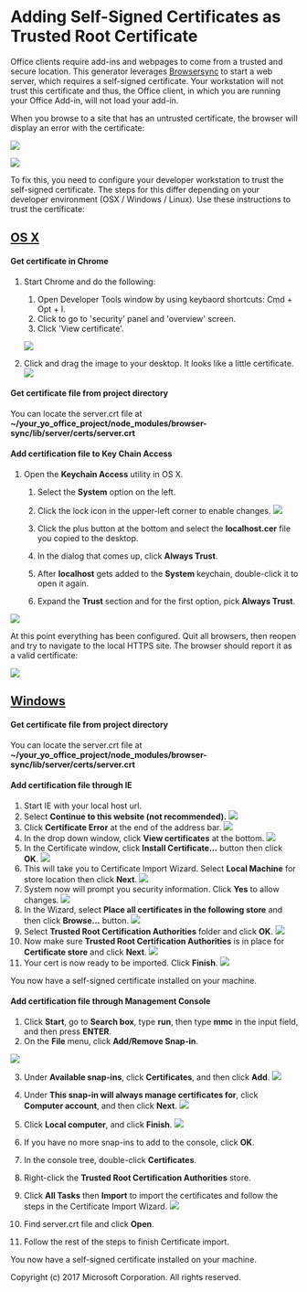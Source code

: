 # Adding Self-Signed Certificates as Trusted Root Certificate

Office clients require add-ins and webpages to come from a trusted and secure location. This generator leverages [Browsersync](https://browsersync.io/) to start a web server, which requires a self-signed certificate. Your workstation will not trust this certificate and thus, the Office client, in which you are running your Office Add-in, will not load your add-in.

 When you browse to a site that has an untrusted certificate, the browser will display an error with the certificate:
  		  
   ![](assets/ssl-chrome-error.png)
   
   ![](assets/ssl-edge-error.png)
   
 To fix this, you need to configure your developer workstation to trust the self-signed certificate. The steps for this differ depending on your developer environment (OSX / Windows / Linux). Use these instructions to trust the certificate:
 
## [OS X](https://support.apple.com/kb/PH18677)

#### Get certificate in Chrome

1. Start Chrome and do the following:
   1. Open Developer Tools window by using keybaord shortcuts: Cmd + Opt + I.
   1. Click to go to 'security' panel and 'overview' screen.
	 1. Click 'View certificate'. 

   ![](assets/ssl-chrome-devtool.png)

1. Click and drag the image to your desktop. It looks like a little certificate.
![](assets/ssl-chrome-getcert.png)

#### Get certificate file from project directory

You can locate the server.crt file at **~/your_yo_office_project/node_modules/browser-sync/lib/server/certs/server.crt**

#### Add certification file to Key Chain Access

1. Open the **Keychain Access** utility in OS X.
   1. Select the **System** option on the left.
   1. Click the lock icon in the upper-left corner to enable changes.
   ![](assets/ssl-keychain-01.png)

   1. Click the plus button at the bottom and select the **localhost.cer** file you copied to the desktop.
   1. In the dialog that comes up, click **Always Trust**.
   1. After **localhost** gets added to the **System** keychain, double-click it to open it again.
   1. Expand the **Trust** section and for the first option, pick **Always Trust**.

  ![](assets/ssl-keychain-02.png)
  
At this point everything has been configured. Quit all browsers, then reopen and try to navigate to the local HTTPS site. The browser should report it as a valid certificate:

  ![](assets/ssl-chrome-good.png)

## [Windows](https://technet.microsoft.com/en-us/library/cc754841.aspx)

#### Get certificate file from project directory

You can locate the server.crt file at **~/your_yo_office_project/node_modules/browser-sync/lib/server/certs/server.crt**

#### Add certification file through IE

1. Start IE with your local host url.
1. Select **Continue to this website (not recommended).**
![](assets/ssl-ie-01.png)
1. Click **Certificate Error** at the end of the address bar.
![](assets/ssl-ie-02.png)
1. In the drop down window, click **View certificates** at the bottom.
![](assets/ssl-ie-03.png)
1. In the Certificate window, click **Install Certificate...** button then click **OK**.
![](assets/ssl-ie-04.png)
1. This will take you to Certificate Import Wizard. Select **Local Machine** for store location then click **Next**.
![](assets/ssl-ie-05.png)
1. System now will prompt you security information. Click **Yes** to allow changes.
![](assets/ssl-ie-06.png)
1. In the Wizard, select **Place all certificates in the following store** and then click **Browse...** button.
![](assets/ssl-ie-07.png)
1. Select **Trusted Root Certification Authorities** folder and click **OK**.
![](assets/ssl-ie-08.png)
1. Now make sure **Trusted Root Certification Authorities** is in place for **Certificate store** and click **Next**.
![](assets/ssl-ie-09.png)
1. Your cert is now ready to be imported. Click **Finish**.
![](assets/ssl-ie-10.png)

You now have a self-signed certificate installed on your machine.

#### Add certification file through Management Console

1. Click **Start**, go to **Search box**, type **run**, then type **mmc** in the input field, and then press **ENTER**.
2. On the **File** menu, click **Add/Remove Snap-in**.

![](assets/ssl-windows-01.png)

3. Under **Available snap-ins**, click **Certificates**, and then click **Add**.
![](assets/ssl-windows-02.png)

4. Under **This snap-in will always manage certificates for**, click **Computer account**, and then click **Next**.
![](assets/ssl-windows-03.png)

5. Click **Local computer**, and click **Finish**.
![](assets/ssl-windows-04.png)
6. If you have no more snap-ins to add to the console, click **OK**.
7. In the console tree, double-click **Certificates**.
8. Right-click the **Trusted Root Certification Authorities** store.
9. Click **All Tasks** then **Import** to import the certificates and follow the steps in the Certificate Import Wizard.
![](assets/ssl-windows-05.png)
10. Find server.crt file and click **Open**.
11. Follow the rest of the steps to finish Certificate import.

You now have a self-signed certificate installed on your machine.

Copyright (c) 2017 Microsoft Corporation. All rights reserved.